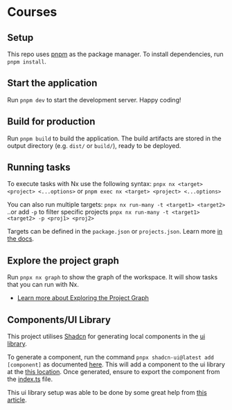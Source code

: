 # Courses

## Setup

This repo uses [pnpm](https://pnpm.io/) as the package manager. To install
dependencies, run `pnpm install`.

## Start the application

Run `pnpm dev` to start the development server. Happy coding!

## Build for production

Run `pnpm build` to build the application. The build artifacts are stored in the
output directory (e.g. `dist/` or `build/`), ready to be deployed.

## Running tasks

To execute tasks with Nx use the following syntax:
`pnpx nx <target> <project> <...options>` or
`pnpm exec nx <target> <project> <...options>`

You can also run multiple targets: `pnpx nx run-many -t <target1> <target2>`
..or add `-p` to filter specific projects
`pnpx nx run-many -t <target1> <target2> -p <proj1> <proj2>`

Targets can be defined in the `package.json` or `projects.json`. Learn more
[in the docs](https://nx.dev/features/run-tasks).

## Explore the project graph

Run `pnpx nx graph` to show the graph of the workspace. It will show tasks that
you can run with Nx.

- [Learn more about Exploring the Project Graph](https://nx.dev/core-features/explore-graph)

## Components/UI Library

This project utilises [Shadcn](https://ui.shadcn.com/) for generating local
components in the [ui library](./libs/ui-kit/ui/).

To generate a component, run the command `pnpx shadcn-ui@latest add [component]`
as documented [here](https://ui.shadcn.com/docs/cli). This will add a component
to the ui library at the [this location](./libs/ui-kit/ui/src/lib/ui/). Once
generated, ensure to export the component from the
[index.ts](./libs/ui-kit/ui/src/index.ts) file.

This ui library setup was able to be done by some great help from
[this article](https://blog.patrickvaler.ch/how-to-get-started-with-shadcn-ui-and-next-js-within-a-nx-monorepo-57908f48b4ef).
